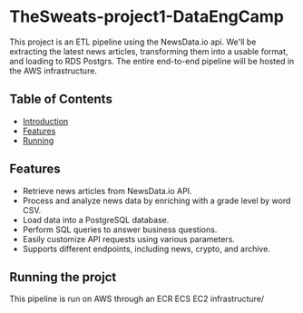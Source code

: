 # TheSweats-project1-DataEngCamp

This project is an ETL pipeline using the NewsData.io api. We'll be extracting the latest news articles, transforming them into a usable format, and loading to RDS Postgrs. The entire end-to-end pipeline will be hosted in the AWS infrastructure. 

## Table of Contents

- [Introduction](#introduction)
- [Features](#features)
- [Running](#installation)

## Features

- Retrieve news articles from NewsData.io API.
- Process and analyze news data by enriching with a grade level by word CSV.
- Load data into a PostgreSQL database.
- Perform SQL queries to answer business questions. 
- Easily customize API requests using various parameters.
- Supports different endpoints, including news, crypto, and archive.

## Running the projct
This pipeline is run on AWS through an ECR ECS EC2 infrastructure/

